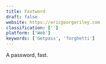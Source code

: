 ```yaml
---
title: Fastword
draft: false 
website: https://ericgeorgeriley.com
classification: ['']
platform: ['Web']
keywords: ['Getpass', 'forghetti']
---
```

A password, fast.